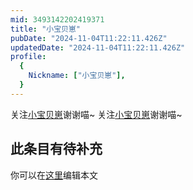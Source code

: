 ```yaml
---
mid: 3493142202419371
title: "小宝贝崽"
pubDate: "2024-11-04T11:22:11.426Z"
updatedDate: "2024-11-04T11:22:11.426Z"
profile:
  {
    Nickname: ["小宝贝崽"],
  }
---
```


关注[小宝贝崽](https://space.bilibili.com/3493142202419371)谢谢喵~ 关注[小宝贝崽](https://space.bilibili.com/3493142202419371)谢谢喵~

## 此条目有待补充
你可以在[这里](https://github.com/Yuhanawa/VTuber.ICU-Content/edit/master/v/小宝贝崽/index.md)编辑本文
